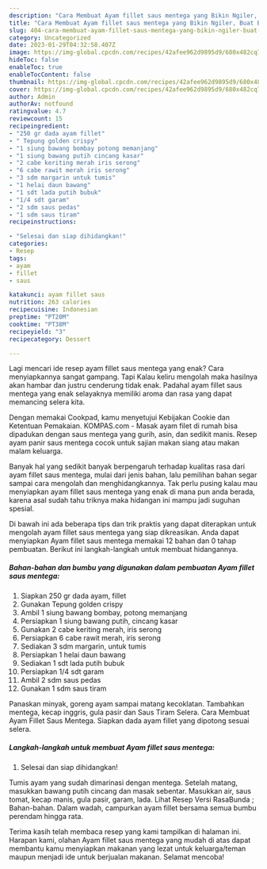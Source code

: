 ```yaml
---
description: "Cara Membuat Ayam fillet saus mentega yang Bikin Ngiler, Buat Buka Puasa}"
title: "Cara Membuat Ayam fillet saus mentega yang Bikin Ngiler, Buat Buka Puasa}"
slug: 404-cara-membuat-ayam-fillet-saus-mentega-yang-bikin-ngiler-buat-buka-puasa
category: Uncategorized
date: 2023-01-29T04:32:58.407Z
image: https://img-global.cpcdn.com/recipes/42afee962d9895d9/680x482cq70/ayam-fillet-saus-mentega-foto-resep-utama.jpg
hideToc: false
enableToc: true
enableTocContent: false
thumbnail: https://img-global.cpcdn.com/recipes/42afee962d9895d9/680x482cq70/ayam-fillet-saus-mentega-foto-resep-utama.jpg
cover: https://img-global.cpcdn.com/recipes/42afee962d9895d9/680x482cq70/ayam-fillet-saus-mentega-foto-resep-utama.jpg
author: Admin
authorAv: notfound
ratingvalue: 4.7
reviewcount: 15
recipeingredient:
- "250 gr dada ayam fillet"
- " Tepung golden crispy"
- "1 siung bawang bombay potong memanjang"
- "1 siung bawang putih cincang kasar"
- "2 cabe keriting merah iris serong"
- "6 cabe rawit merah iris serong"
- "3 sdm margarin untuk tumis"
- "1 helai daun bawang"
- "1 sdt lada putih bubuk"
- "1/4 sdt garam"
- "2 sdm saus pedas"
- "1 sdm saus tiram"
recipeinstructions:

- "Selesai dan siap dihidangkan!"
categories:
- Resep
tags:
- ayam
- fillet
- saus

katakunci: ayam fillet saus 
nutrition: 263 calories
recipecuisine: Indonesian
preptime: "PT20M"
cooktime: "PT38M"
recipeyield: "3"
recipecategory: Dessert

---
```



Lagi mencari ide resep ayam fillet saus mentega yang enak? Cara menyiapkannya sangat gampang. Tapi Kalau keliru mengolah maka hasilnya akan hambar dan justru cenderung tidak enak. Padahal ayam fillet saus mentega yang enak selayaknya memiliki aroma dan rasa yang dapat memancing selera kita.


Dengan memakai Cookpad, kamu menyetujui Kebijakan Cookie dan Ketentuan Pemakaian. KOMPAS.com - Masak ayam filet di rumah bisa dipadukan dengan saus mentega yang gurih, asin, dan sedikit manis. Resep ayam panir saus mentega cocok untuk sajian makan siang atau makan malam keluarga.

Banyak hal yang sedikit banyak berpengaruh terhadap kualitas rasa dari ayam fillet saus mentega, mulai dari jenis bahan, lalu pemilihan bahan segar sampai cara mengolah dan menghidangkannya. Tak perlu pusing kalau mau menyiapkan ayam fillet saus mentega yang enak di mana pun anda berada, karena asal sudah tahu triknya maka hidangan ini mampu jadi suguhan spesial.


Di bawah ini ada beberapa tips dan trik praktis yang dapat diterapkan untuk mengolah ayam fillet saus mentega yang siap dikreasikan. Anda dapat menyiapkan Ayam fillet saus mentega memakai 12 bahan dan 0 tahap pembuatan. Berikut ini langkah-langkah untuk membuat hidangannya.

<!--inarticleads1-->

##### Bahan-bahan dan bumbu yang digunakan dalam pembuatan Ayam fillet saus mentega:

1. Siapkan 250 gr dada ayam, fillet
1. Gunakan  Tepung golden crispy
1. Ambil 1 siung bawang bombay, potong memanjang
1. Persiapkan 1 siung bawang putih, cincang kasar
1. Gunakan 2 cabe keriting merah, iris serong
1. Persiapkan 6 cabe rawit merah, iris serong
1. Sediakan 3 sdm margarin, untuk tumis
1. Persiapkan 1 helai daun bawang
1. Sediakan 1 sdt lada putih bubuk
1. Persiapkan 1/4 sdt garam
1. Ambil 2 sdm saus pedas
1. Gunakan 1 sdm saus tiram


Panaskan minyak, goreng ayam sampai matang kecoklatan. Tambahkan mentega, kecap inggris, gula pasir dan Saus Tiram Selera. Cara Membuat Ayam Fillet Saus Mentega. Siapkan dada ayam fillet yang dipotong sesuai selera. 

<!--inarticleads2-->

##### Langkah-langkah untuk membuat Ayam fillet saus mentega:


1. Selesai dan siap dihidangkan!

Tumis ayam yang sudah dimarinasi dengan mentega. Setelah matang, masukkan bawang putih cincang dan masak sebentar. Masukkan air, saus tomat, kecap manis, gula pasir, garam, lada. Lihat Resep Versi RasaBunda ; Bahan-bahan. Dalam wadah, campurkan ayam fillet bersama semua bumbu perendam hingga rata. 

Terima kasih telah membaca resep yang kami tampilkan di halaman ini. Harapan kami, olahan Ayam fillet saus mentega yang mudah di atas dapat membantu kamu menyiapkan makanan yang lezat untuk keluarga/teman maupun menjadi ide untuk berjualan makanan. Selamat mencoba!
